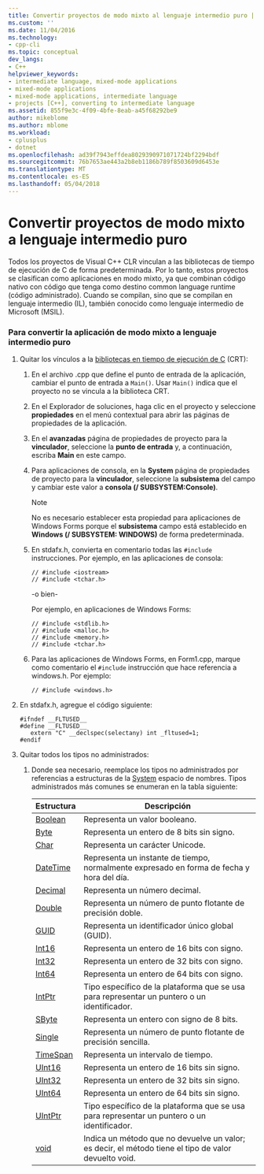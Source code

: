```yaml
---
title: Convertir proyectos de modo mixto al lenguaje intermedio puro | Documentos de Microsoft
ms.custom: ''
ms.date: 11/04/2016
ms.technology:
- cpp-cli
ms.topic: conceptual
dev_langs:
- C++
helpviewer_keywords:
- intermediate language, mixed-mode applications
- mixed-mode applications
- mixed-mode applications, intermediate language
- projects [C++], converting to intermediate language
ms.assetid: 855f9e3c-4f09-4bfe-8eab-a45f68292be9
author: mikeblome
ms.author: mblome
ms.workload:
- cplusplus
- dotnet
ms.openlocfilehash: ad39f7943effdea8029390971071724bf2294bdf
ms.sourcegitcommit: 76b7653ae443a2b8eb1186b789f8503609d6453e
ms.translationtype: MT
ms.contentlocale: es-ES
ms.lasthandoff: 05/04/2018
---
```

# <a name="converting-projects-from-mixed-mode-to-pure-intermediate-language"></a>Convertir proyectos de modo mixto a lenguaje intermedio puro
Todos los proyectos de Visual C++ CLR vinculan a las bibliotecas de tiempo de ejecución de C de forma predeterminada. Por lo tanto, estos proyectos se clasifican como aplicaciones en modo mixto, ya que combinan código nativo con código que tenga como destino common language runtime (código administrado). Cuando se compilan, sino que se compilan en lenguaje intermedio (IL), también conocido como lenguaje intermedio de Microsoft (MSIL).  
  
### <a name="to-convert-your-mixed-mode-application-into-pure-intermediate-language"></a>Para convertir la aplicación de modo mixto a lenguaje intermedio puro  
  
1.  Quitar los vínculos a la [bibliotecas en tiempo de ejecución de C](../c-runtime-library/crt-library-features.md) (CRT):  
  
    1.  En el archivo .cpp que define el punto de entrada de la aplicación, cambiar el punto de entrada a `Main()`. Usar `Main()` indica que el proyecto no se vincula a la biblioteca CRT.  
  
    2.  En el Explorador de soluciones, haga clic en el proyecto y seleccione **propiedades** en el menú contextual para abrir las páginas de propiedades de la aplicación.  
  
    3.  En el **avanzadas** página de propiedades de proyecto para la **vinculador**, seleccione la **punto de entrada** y, a continuación, escriba **Main** en este campo.  
  
    4.  Para aplicaciones de consola, en la **System** página de propiedades de proyecto para la **vinculador**, seleccione la **subsistema** del campo y cambiar este valor a **consola (/ SUBSYSTEM:Console)**.  
  
        > [!NOTE]
        >  No es necesario establecer esta propiedad para aplicaciones de Windows Forms porque el **subsistema** campo está establecido en **Windows (/ SUBSYSTEM: WINDOWS)** de forma predeterminada.  
  
    5.  En stdafx.h, convierta en comentario todas las `#include` instrucciones. Por ejemplo, en las aplicaciones de consola:  
  
        ```  
        // #include <iostream>  
        // #include <tchar.h>  
        ```  
  
         -o bien-  
  
         Por ejemplo, en aplicaciones de Windows Forms:  
  
        ```  
        // #include <stdlib.h>  
        // #include <malloc.h>  
        // #include <memory.h>  
        // #include <tchar.h>  
        ```  
  
    6.  Para las aplicaciones de Windows Forms, en Form1.cpp, marque como comentario el `#include` instrucción que hace referencia a windows.h. Por ejemplo:  
  
        ```  
        // #include <windows.h>  
        ```  
  
2.  En stdafx.h, agregue el código siguiente:  
  
    ```  
    #ifndef __FLTUSED__  
    #define __FLTUSED__  
       extern "C" __declspec(selectany) int _fltused=1;  
    #endif  
    ```  
  
3.  Quitar todos los tipos no administrados:  
  
    1.  Donde sea necesario, reemplace los tipos no administrados por referencias a estructuras de la [System](https://msdn.microsoft.com/en-us/library/system.appdomainmanager.appdomainmanager.aspx) espacio de nombres. Tipos administrados más comunes se enumeran en la tabla siguiente:  
  
        |Estructura|Descripción|  
        |---------------|-----------------|  
        |[Boolean](https://msdn.microsoft.com/en-us/library/system.boolean\(v=vs.140\).aspx)|Representa un valor booleano.|  
        |[Byte](https://msdn.microsoft.com/en-us/library/system.byte\(v=vs.140\).aspx)|Representa un entero de 8 bits sin signo.|  
        |[Char](https://msdn.microsoft.com/en-us/library/system.char\(v=vs.140\).aspx)|Representa un carácter Unicode.|  
        |[DateTime](https://msdn.microsoft.com/en-us/library/system.datetime.datetime.aspx)|Representa un instante de tiempo, normalmente expresado en forma de fecha y hora del día.|  
        |[Decimal](https://msdn.microsoft.com/en-us/library/system.decimal\(v=vs.140\).aspx)|Representa un número decimal.|  
        |[Double](https://msdn.microsoft.com/en-us/library/system.double\(v=vs.140\).aspx)|Representa un número de punto flotante de precisión doble.|  
        |[GUID](https://msdn.microsoft.com/en-us/library/system.guid\(v=vs.140\).aspx)|Representa un identificador único global (GUID).|  
        |[Int16](https://msdn.microsoft.com/en-us/library/system.int16\(v=vs.140\).aspx)|Representa un entero de 16 bits con signo.|  
        |[Int32](https://msdn.microsoft.com/en-us/library/system.int32\(v=vs.140\).aspx)|Representa un entero de 32 bits con signo.|  
        |[Int64](https://msdn.microsoft.com/en-us/library/system.int64\(v=vs.140\).aspx)|Representa un entero de 64 bits con signo.|  
        |[IntPtr](https://msdn.microsoft.com/en-us/library/system.intptr\(v=vs.140\).aspx)|Tipo específico de la plataforma que se usa para representar un puntero o un identificador.|  
        |[SByte](https://msdn.microsoft.com/en-us/library/system.byte.aspx)|Representa un entero con signo de 8 bits.|  
        |[Single](https://msdn.microsoft.com/en-us/library/system.single.aspx)|Representa un número de punto flotante de precisión sencilla.|  
        |[TimeSpan](https://msdn.microsoft.com/en-us/library/system.timespan\(v=vs.140\).aspx)|Representa un intervalo de tiempo.|  
        |[UInt16](https://msdn.microsoft.com/en-us/library/system.uint16\(v=vs.140\).aspx)|Representa un entero de 16 bits sin signo.|  
        |[UInt32](https://msdn.microsoft.com/en-us/library/system.uint32\(v=vs.140\).aspx)|Representa un entero de 32 bits sin signo.|  
        |[UInt64](https://msdn.microsoft.com/en-us/library/system.uint64\(v=vs.140\).aspx)|Representa un entero de 64 bits sin signo.|  
        |[UIntPtr](https://msdn.microsoft.com/en-us/library/system.uintptr\(v=vs.140\).aspx)|Tipo específico de la plataforma que se usa para representar un puntero o un identificador.|  
        |[void](https://msdn.microsoft.com/en-us/library/system.void\(v=vs.140\).aspx)|Indica un método que no devuelve un valor; es decir, el método tiene el tipo de valor devuelto void.|